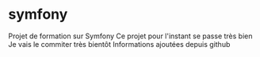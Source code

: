 # symfony
Projet de formation sur Symfony
Ce projet pour l'instant se passe très bien
Je vais le commiter très bientôt 
Informations ajoutées depuis github
